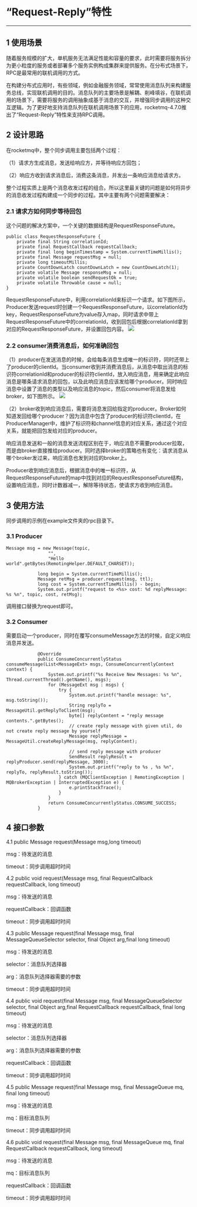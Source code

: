 # “Request-Reply”特性
---

## 1 使用场景
随着服务规模的扩大，单机服务无法满足性能和容量的要求，此时需要将服务拆分为更小粒度的服务或者部署多个服务实例构成集群来提供服务。在分布式场景下，RPC是最常用的联机调用的方式。

在构建分布式应用时，有些领域，例如金融服务领域，常常使用消息队列来构建服务总线，实现联机调用的目的。消息队列的主要场景是解耦、削峰填谷，在联机调用的场景下，需要将服务的调用抽象成基于消息的交互，并增强同步调用的这种交互逻辑。为了更好地支持消息队列在联机调用场景下的应用，rocketmq-4.7.0推出了“Request-Reply”特性来支持RPC调用。

## 2 设计思路
在rocketmq中，整个同步调用主要包括两个过程：

（1）请求方生成消息，发送给响应方，并等待响应方回包；

（2）响应方收到请求消息后，消费这条消息，并发出一条响应消息给请求方。

整个过程实质上是两个消息收发过程的组合。所以这里最关键的问题是如何将异步的消息收发过程构建成一个同步的过程。其中主要有两个问题需要解决：

### 2.1 请求方如何同步等待回包

这个问题的解决方案中，一个关键的数据结构是RequestResponseFuture。

```
public class RequestResponseFuture {
    private final String correlationId;
    private final RequestCallback requestCallback;
    private final long beginTimestamp = System.currentTimeMillis();
    private final Message requestMsg = null;
    private long timeoutMillis;
    private CountDownLatch countDownLatch = new CountDownLatch(1);
    private volatile Message responseMsg = null;
    private volatile boolean sendRequestOk = true;
    private volatile Throwable cause = null;
}
```
RequestResponseFuture中，利用correlationId来标识一个请求。如下图所示，Producer发送request时创建一个RequestResponseFuture，以correlationId为key，RequestResponseFuture为value存入map，同时请求中带上RequestResponseFuture中的correlationId，收到回包后根据correlationId拿到对应的RequestResponseFuture，并设置回包内容。
![](image/producer_send_request.png)

### 2.2 consumer消费消息后，如何准确回包

（1）producer在发送消息的时候，会给每条消息生成唯一的标识符，同时还带上了producer的clientId。当consumer收到并消费消息后，从消息中取出消息的标识符correlationId和producer的标识符clientId，放入响应消息，用来确定此响应消息是哪条请求消息的回包，以及此响应消息应该发给哪个producer。同时响应消息中设置了消息的类型以及响应消息的topic，然后consumer将消息发给broker，如下图所示。
![](image/consumer_reply.png)

（2）broker收到响应消息后，需要将消息发回给指定的producer。Broker如何知道发回给哪个producer？因为消息中包含了producer的标识符clientId，在ProducerManager中，维护了标识符和channel信息的对应关系，通过这个对应关系，就能把回包发给对应的producer。

响应消息发送和一般的消息发送流程区别在于，响应消息不需要producer拉取，而是由broker直接推给producer。同时选择broker的策略也有变化：请求消息从哪个broker发过来，响应消息也发到对应的broker上。

Producer收到响应消息后，根据消息中的唯一标识符，从RequestResponseFuture的map中找到对应的RequestResponseFuture结构，设置响应消息，同时计数器减一，解除等待状态，使请求方收到响应消息。

## 3 使用方法

同步调用的示例在example文件夹的rpc目录下。

### 3.1 Producer
```
Message msg = new Message(topic,
                "",
                "Hello world".getBytes(RemotingHelper.DEFAULT_CHARSET));

            long begin = System.currentTimeMillis();
            Message retMsg = producer.request(msg, ttl);
            long cost = System.currentTimeMillis() - begin;
            System.out.printf("request to <%s> cost: %d replyMessage: %s %n", topic, cost, retMsg);
```
调用接口替换为request即可。

### 3.2 Consumer
需要启动一个producer，同时在覆写consumeMessage方法的时候，自定义响应消息并发送。

```
            @Override
            public ConsumeConcurrentlyStatus consumeMessage(List<MessageExt> msgs, ConsumeConcurrentlyContext context) {
                System.out.printf("%s Receive New Messages: %s %n", Thread.currentThread().getName(), msgs);
                for (MessageExt msg : msgs) {
                    try {
                        System.out.printf("handle message: %s", msg.toString());
                        String replyTo = MessageUtil.getReplyToClient(msg);
                        byte[] replyContent = "reply message contents.".getBytes();
                        // create reply message with given util, do not create reply message by yourself
                        Message replyMessage = MessageUtil.createReplyMessage(msg, replyContent);

                        // send reply message with producer
                        SendResult replyResult = replyProducer.send(replyMessage, 3000);
                        System.out.printf("reply to %s , %s %n", replyTo, replyResult.toString());
                    } catch (MQClientException | RemotingException | MQBrokerException | InterruptedException e) {
                        e.printStackTrace();
                    }
                }
                return ConsumeConcurrentlyStatus.CONSUME_SUCCESS;
            }
```

## 4 接口参数

4.1 public Message request(Message msg,long timeout)

msg：待发送的消息

timeout：同步调用超时时间

4.2 public void request(Message msg, final RequestCallback requestCallback, long timeout)

msg：待发送的消息

requestCallback：回调函数

timeout：同步调用超时时间

4.3 public Message request(final Message msg, final MessageQueueSelector selector, final Object arg,final long timeout)

msg：待发送的消息

selector：消息队列选择器

arg：消息队列选择器需要的参数

timeout：同步调用超时时间

4.4 public void request(final Message msg, final MessageQueueSelector selector, final Object arg,final RequestCallback requestCallback, final long timeout)

msg：待发送的消息

selector：消息队列选择器

arg：消息队列选择器需要的参数

requestCallback：回调函数

timeout：同步调用超时时间

4.5	public Message request(final Message msg, final MessageQueue mq, final long timeout)

msg：待发送的消息

mq：目标消息队列

timeout：同步调用超时时间

4.6	public void request(final Message msg, final MessageQueue mq, final RequestCallback requestCallback, long timeout)

msg：待发送的消息

mq：目标消息队列

requestCallback：回调函数

timeout：同步调用超时时间
